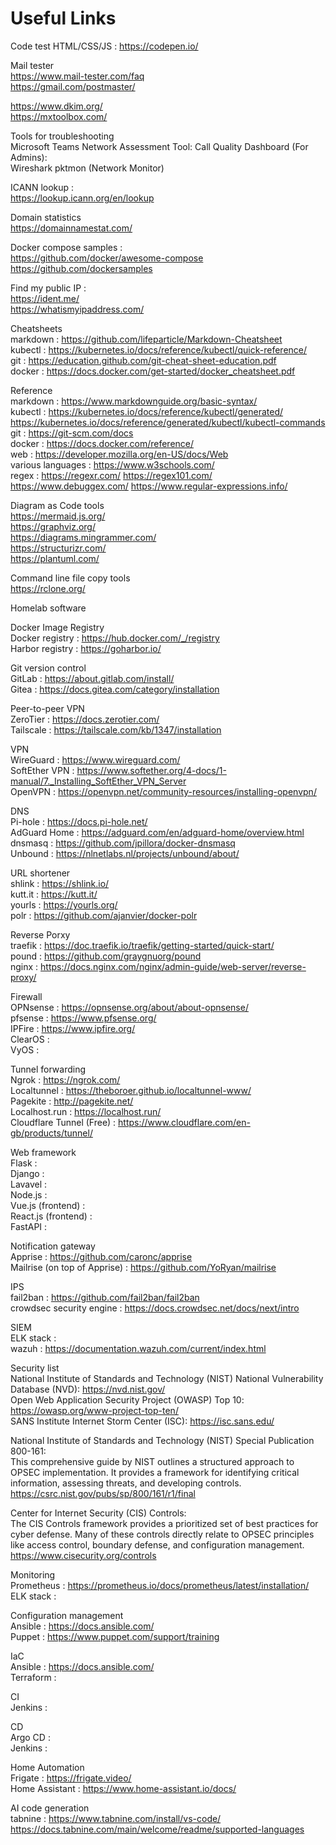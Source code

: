 # Useful Links

Code test
HTML/CSS/JS : https://codepen.io/  

Mail tester  
https://www.mail-tester.com/faq  
https://gmail.com/postmaster/  

https://www.dkim.org/  
https://mxtoolbox.com/  

Tools for troubleshooting  
Microsoft Teams Network Assessment Tool:
Call Quality Dashboard (For Admins):  
Wireshark
pktmon (Network Monitor)



ICANN lookup :  
https://lookup.icann.org/en/lookup

Domain statistics  
https://domainnamestat.com/

Docker compose samples :  
https://github.com/docker/awesome-compose  
https://github.com/dockersamples

Find my public IP :  
https://ident.me/  
https://whatismyipaddress.com/

Cheatsheets  
markdown : https://github.com/lifeparticle/Markdown-Cheatsheet  
kubectl : https://kubernetes.io/docs/reference/kubectl/quick-reference/  
git : https://education.github.com/git-cheat-sheet-education.pdf  
docker : https://docs.docker.com/get-started/docker_cheatsheet.pdf  

Reference  
markdown : https://www.markdownguide.org/basic-syntax/  
kubectl : https://kubernetes.io/docs/reference/kubectl/generated/  https://kubernetes.io/docs/reference/generated/kubectl/kubectl-commands  
git : https://git-scm.com/docs  
docker : https://docs.docker.com/reference/  
web : https://developer.mozilla.org/en-US/docs/Web  
various languages : https://www.w3schools.com/  
regex : https://regexr.com/ https://regex101.com/ https://www.debuggex.com/ https://www.regular-expressions.info/  

Diagram as Code tools  
https://mermaid.js.org/  
https://graphviz.org/  
https://diagrams.mingrammer.com/  
https://structurizr.com/  
https://plantuml.com/

Command line file copy tools  
https://rclone.org/

Homelab software  

Docker Image Registry  
Docker registry : https://hub.docker.com/_/registry  
Harbor registry : https://goharbor.io/  

Git version control  
GitLab : https://about.gitlab.com/install/  
Gitea : https://docs.gitea.com/category/installation  

Peer-to-peer VPN  
ZeroTier : https://docs.zerotier.com/  
Tailscale	: https://tailscale.com/kb/1347/installation  

VPN  
WireGuard : https://www.wireguard.com/  
SoftEther VPN : https://www.softether.org/4-docs/1-manual/7._Installing_SoftEther_VPN_Server  
OpenVPN : https://openvpn.net/community-resources/installing-openvpn/  

DNS  
Pi-hole	: https://docs.pi-hole.net/  
AdGuard Home : https://adguard.com/en/adguard-home/overview.html  
dnsmasq	: https://github.com/jpillora/docker-dnsmasq  
Unbound : https://nlnetlabs.nl/projects/unbound/about/  

URL shortener  
shlink : https://shlink.io/  
kutt.it : https://kutt.it/  
yourls : https://yourls.org/  
polr : https://github.com/ajanvier/docker-polr

Reverse Porxy  
traefik : https://doc.traefik.io/traefik/getting-started/quick-start/  
pound : https://github.com/graygnuorg/pound  
nginx : https://docs.nginx.com/nginx/admin-guide/web-server/reverse-proxy/  

Firewall  
OPNsense : https://opnsense.org/about/about-opnsense/  
pfsense : https://www.pfsense.org/  
IPFire : https://www.ipfire.org/  
ClearOS :  
VyOS :  

Tunnel forwarding  
Ngrok : https://ngrok.com/  
Localtunnel	: https://theboroer.github.io/localtunnel-www/  
Pagekite : http://pagekite.net/  
Localhost.run : https://localhost.run/  
Cloudflare Tunnel (Free) : https://www.cloudflare.com/en-gb/products/tunnel/  

Web framework  
Flask :  
Django :  
Lavavel :  
Node.js :  
Vue.js (frontend) :  
React.js (frontend) :  
FastAPI :  

Notification gateway  
Apprise : https://github.com/caronc/apprise  
Mailrise (on top of Apprise) : https://github.com/YoRyan/mailrise  

IPS  
fail2ban : https://github.com/fail2ban/fail2ban  
crowdsec security engine : https://docs.crowdsec.net/docs/next/intro  

SIEM  
ELK stack :  
wazuh : https://documentation.wazuh.com/current/index.html  

Security list  
National Institute of Standards and Technology (NIST) National Vulnerability Database (NVD): https://nvd.nist.gov/  
Open Web Application Security Project (OWASP) Top 10: https://owasp.org/www-project-top-ten/  
SANS Institute Internet Storm Center (ISC): https://isc.sans.edu/  

National Institute of Standards and Technology (NIST) Special Publication 800-161:   
This comprehensive guide by NIST outlines a structured approach to OPSEC implementation. It provides a framework for identifying critical information, assessing threats, and developing controls. https://csrc.nist.gov/pubs/sp/800/161/r1/final  

Center for Internet Security (CIS) Controls:  
The CIS Controls framework provides a prioritized set of best practices for cyber defense. Many of these controls directly relate to OPSEC principles like access control, boundary defense, and configuration management. https://www.cisecurity.org/controls  

Monitoring  
Prometheus : https://prometheus.io/docs/prometheus/latest/installation/  
ELK stack :  

Configuration management  
Ansible : https://docs.ansible.com/  
Puppet : https://www.puppet.com/support/training  

IaC  
Ansible : https://docs.ansible.com/  
Terraform :  

CI  
Jenkins :  

CD  
Argo CD :  
Jenkins :  

Home Automation  
Frigate : https://frigate.video/  
Home Assistant : https://www.home-assistant.io/docs/  

AI code generation  
tabnine : https://www.tabnine.com/install/vs-code/ https://docs.tabnine.com/main/welcome/readme/supported-languages   

